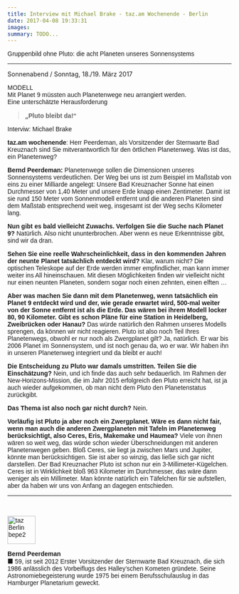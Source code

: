 ```yaml
---
title: Interview mit Michael Brake - taz.am Wochenende - Berlin
date: 2017-04-08 19:33:31
images: 
summary: TODO...
---
```

<span face="Arial, sans-serif" style="font-family: Arial, sans-serif;">Gruppenbild ohne Pluto: die acht Planeten unseres Sonnensystems</span>

---

<span face="Arial, sans-serif">Sonnenabend / Sonntag, 18./19. März 2017</span>&nbsp;

<span face="Arial, sans-serif" style="font-family: Arial, sans-serif;">MODELL  
</span><span face="Arial, sans-serif" style="font-family: Arial, sans-serif;">Mit Planet 9 müssten auch Planetenwege neu arrangiert werden.  
</span><span face="Arial, sans-serif" style="font-family: Arial, sans-serif;">Eine unterschätzte Herausforderung</span>

>  
> __„<span face="Arial, sans-serif" style="font-family: Arial, sans-serif;">Pluto bleibt da!“</span>__
> 

<span face="Arial, sans-serif" style="font-family: Arial, sans-serif;">Interviw: Michael Brake</span>

<span face="Arial, sans-serif" style="font-family: Arial, sans-serif;">__taz.am wochenende__: Herr Peerdeman, als Vorsitzender der Sternwarte Bad Kreuznach sind Sie mitverantwortlich für den örtlichen Planetenweg. Was ist das, ein Planetenweg?</span>

<span face="Arial, sans-serif" style="font-family: Arial, sans-serif;">__Bernd Peerdeman:__ Planetenwege sollen die Dimensionen unseres Sonnensystems verdeutlichen. Der Weg bei uns ist zum Beispiel im Maßstab von eins zu einer Milliarde angelegt: Unsere Bad Kreuznacher Sonne hat einen Durchmesser von 1,40 Meter und unsere Erde knapp einen Zentimeter. Damit ist sie rund 150 Meter vom Sonnenmodell entfernt und die anderen Planeten sind dem Maßstab entsprechend weit weg, insgesamt ist der Weg sechs Kilometer lang.</span>

<span face="Arial, sans-serif" style="font-family: Arial, sans-serif;">__Nun gibt es bald vielleicht Zuwachs. Verfolgen Sie die Suche nach Planet 9?__ Natürlich. Also nicht ununterbrochen. Aber wenn es neue Erkenntnisse gibt, sind wir da dran.</span>

<span face="Arial, sans-serif" style="font-family: Arial, sans-serif;">__Sehen Sie eine reelle Wahrscheinlichkeit, dass in den kommenden Jahren der neunte Planet tatsächlich entdeckt wird?__ Klar, warum nicht? Die optischen Teleskope auf der Erde werden immer empfindlicher, man kann immer weiter ins All hineinschauen. Mit diesen Möglichkeiten finden wir vielleicht nicht nur einen neunten Planeten, sondern sogar noch einen zehnten, einen elften …</span>

__<span face="Arial, sans-serif" style="font-family: Arial, sans-serif;">Aber was machen Sie dann mit dem Planetenweg, wenn tatsächlich ein Planet 9 entdeckt&nbsp;</span><span face="Arial, sans-serif" style="font-family: Arial, sans-serif;">wird und der, wie gerade erwartet wird, 500-mal weiter von der Sonne entfernt ist als die Erde. Das wären bei ihrem Modell locker 80, 90 Kilometer. Gibt es schon Pläne für eine&nbsp;</span>__<span face="Arial, sans-serif" style="font-family: Arial, sans-serif;">__Station in Heidelberg, Zweibrücken oder Hanau?__&nbsp;</span><span face="Arial, sans-serif" style="font-family: Arial, sans-serif;">Das würde natürlich den Rahmen unseres Modells sprengen, da können wir nicht reagieren. Pluto ist also noch Teil Ihres Planetenwegs, obwohl er nur noch als Zwergplanet gilt? Ja, natürlich. Er war bis 2006 Planet im Sonnensystem, und ist noch genau da, wo er war. Wir haben ihn in unseren Planetenweg integriert und da bleibt er auch!</span>

<span face="Arial, sans-serif" style="font-family: Arial, sans-serif;">__Die Entscheidung zu Pluto war damals umstritten. Teilen Sie die Einschätzung?__&nbsp;</span><span face="Arial, sans-serif" style="font-family: Arial, sans-serif;">Nein, und ich finde das auch sehr bedauerlich. Im Rahmen der New-Horizons-Mission, die im Jahr 2015 erfolgreich den Pluto erreicht hat, ist ja auch wieder aufgekommen, ob man&nbsp;</span><span face="Arial, sans-serif" style="font-family: Arial, sans-serif;">nicht dem Pluto den Planetenstatus zurückgibt.</span>

<span face="Arial, sans-serif" style="font-family: Arial, sans-serif;">__Das Thema ist also noch gar nicht durch?__ Nein.&nbsp;</span>

<span face="Arial, sans-serif" style="font-family: Arial, sans-serif;">__Vorläufig ist Pluto ja aber noch ein Zwergplanet. Wäre es dann nicht fair, wenn man auch die anderen Zwergplaneten mit Tafeln im Planetenweg berücksichtigt, also Ceres, Eris, Makemake und Haumea?__ Viele von ihnen wären so weit weg, das würde schon wieder Überschneidungen mit anderen Planetenwegen geben. Bloß Ceres, sie liegt ja zwischen Mars und Jupiter, könnte man berücksichtigen. Sie ist aber so winzig, das ließe sich gar nicht darstellen. Der Bad Kreuznacher Pluto ist schon nur ein 3-Millimeter-Kügelchen. Ceres ist in Wirklichkeit bloß 963 Kilometer im Durchmesser, das wäre dann weniger als ein Millimeter. Man könnte natürlich ein Täfelchen für sie aufstellen, aber da haben&nbsp;</span><span face="Arial, sans-serif" style="font-family: Arial, sans-serif;">wir uns von Anfang an dagegen entschieden.</span>

---
&nbsp;

<span face="Arial, sans-serif" mce_advimageresize_id="Form_EditForm_Content_mce_5" style="font-family: Arial, sans-serif;">

<img alt="taz Berlin bepe2" class="leftAlone" height="63" src="assets/Uploads/d7c5dbd759/taz-Berlin-bepe2.jpg" title="" width="63"/>

</span>

<span face="Arial, sans-serif" mce_advimageresize_id="Form_EditForm_Content_mce_5" style="font-family: Arial, sans-serif;">__Bernd Peerdeman__  
</span>■ <span face="Arial, sans-serif" style="font-family: Arial, sans-serif;">59, ist seit 2012 Erster Vorsitzender der Sternwarte Bad Kreuznach, die sich 1986 anlässlich des Vorbeiflugs des Halley’schen Kometen gründete. Seine Astronomiebegeisterung wurde 1975 bei einem Berufsschulauslug in das Hamburger&nbsp;</span><span face="Arial, sans-serif" style="font-family: Arial, sans-serif;">Planetarium geweckt.</span>